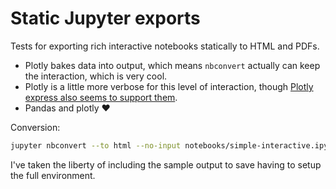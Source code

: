 # Static Jupyter exports

Tests for exporting rich interactive notebooks statically to HTML and PDFs.

- Plotly bakes data into output, which means `nbconvert` actually can keep the interaction, which is very cool.
- Plotly is a little more verbose for this level of interaction, though [Plotly express also seems to support them](https://plotly.com/python/sliders/#sliders-in-plotly-express).
- Pandas and plotly ❤️ 

Conversion:

```bash
jupyter nbconvert --to html --no-input notebooks/simple-interactive.ipynb
```

I've taken the liberty of including the sample output to save having to setup the full environment.
